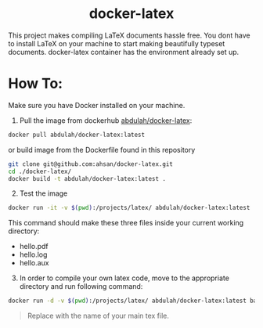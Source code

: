 # <center>docker-latex</center>

This project makes compiling LaTeX documents hassle free. You dont have to install LaTeX on your machine to start making beautifully typeset documents. docker-latex container has the environment already set up.

# How To:
Make sure you have Docker installed on your machine.
1. Pull the image from dockerhub [abdulah/docker-latex](https://hub.docker.com/r/abdulah/docker-latex/):

```bash
docker pull abdulah/docker-latex:latest
```

or build image from the Dockerfile found in this repository
```bash
git clone git@github.com:ahsan/docker-latex.git
cd ./docker-latex/
docker build -t abdulah/docker-latex:latest .
```

2. Test the image
```bash
docker run -it -v $(pwd):/projects/latex/ abdulah/docker-latex:latest
```

This command should make these three files inside your current working directory:
- hello.pdf
- hello.log
- hello.aux

3. In order to compile your own latex code, move to the appropriate directory and run following command:
```bash
docker run -d -v $(pwd):/projects/latex/ abdulah/docker-latex:latest bash -c "pdflatex <filename>.tex"
```
> Replace <filename> with the name of your main tex file.

